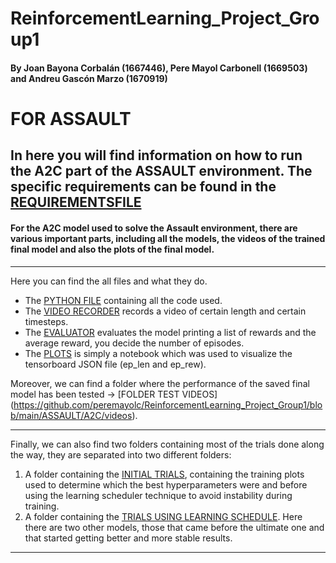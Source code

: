 # ReinforcementLearning_Project_Group1
#### By Joan Bayona Corbalán (1667446), Pere Mayol Carbonell (1669503) and Andreu Gascón Marzo (1670919)

# FOR ASSAULT
## In here you will find information on how to run the A2C part of the ASSAULT environment. The specific requirements can be found in the [REQUIREMENTSFILE](https://github.com/peremayolc/ReinforcementLearning_Project_Group1/blob/main/requirements.txt)

#### For the A2C model used to solve the Assault environment, there are various important parts, including all the models, the videos of the trained final model and also the plots of the final model.
--------------------------------------------------------------------------------------------------------------------------------------------------------------------------------------------------------------------------------
Here you can find the all files and what they do. 
- The [PYTHON FILE](https://github.com/peremayolc/ReinforcementLearning_Project_Group1/blob/main/ASSAULT/A2C/A2Ctrain.py) containing all the code used.
- The [VIDEO RECORDER](https://github.com/peremayolc/ReinforcementLearning_Project_Group1/blob/main/ASSAULT/A2C/A2Cvisualize.py) records a video of certain length and certain timesteps.
- The [EVALUATOR](https://github.com/peremayolc/ReinforcementLearning_Project_Group1/blob/main/ASSAULT/A2C/A2Cevaluate.py) evaluates the model printing a list of rewards and the average reward, you decide the number of episodes.
- The [PLOTS](https://github.com/peremayolc/ReinforcementLearning_Project_Group1/blob/main/ASSAULT/A2C/plots.ipynb) is simply a notebook which was used to visualize the tensorboard JSON file (ep_len and ep_rew).
  
Moreover, we can find a folder where the performance of the saved final model has been tested -> [FOLDER TEST VIDEOS] 
(https://github.com/peremayolc/ReinforcementLearning_Project_Group1/blob/main/ASSAULT/A2C/videos). 

--------------------------------------------------------------------------------------------------------------------------------------------------------------------------------------------------------------------------------

Finally, we can also find two folders containing most of the trials done along the way, they are separated into two different folders:
1. A folder containing the [INITIAL TRIALS](https://github.com/peremayolc/ReinforcementLearning_Project_Group1/tree/main/ASSAULT/PPO_ASSAULT/FIRST_TRIALS), containing the training plots used to determine which the best hyperparameters were and before using the learning scheduler technique to avoid instability during training.
2. A folder containing the [TRIALS USING LEARNING SCHEDULE](https://github.com/peremayolc/ReinforcementLearning_Project_Group1/tree/main/ASSAULT/PPO_ASSAULT/TRIALS_SCHEDULER). Here there are two other models, those that came before the ultimate one and that started getting better and more stable results.

--------------------------------------------------------------------------------------------------------------------------------------------------------------------------------------------------------------------------------
